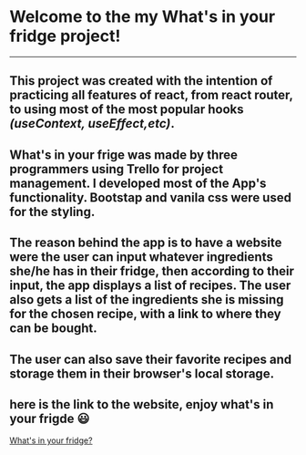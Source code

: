 # Welcome to the my What's in your fridge project!
---

This project was created with the intention of practicing all features of react, from react router, to using most of the most popular hooks *(useContext, useEffect,etc)*.
---

What's in your frige was made by three programmers using Trello for project management. I developed most of the App's functionality. Bootstap and vanila css were used for the styling. 
---
The reason behind the app is to have a website were the user can input whatever ingredients she/he has in their fridge, then according to their input, the app displays a list of recipes. The user also gets a list of the ingredients she is missing for the chosen recipe, with a link to where they can be bought.
---
The user can also save their favorite recipes and storage them in their browser's local storage.
---

here is the link to the website, enjoy what's in your frigde 😃
---

[What's in your fridge?](https://natalieacevedo.github.io/what-s-in-your-fridge/#/)
